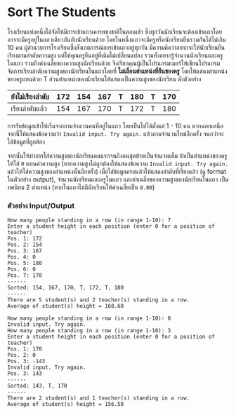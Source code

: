 # Sort The Students #

โรงเรียนแห่งหนึ่งได้จัดให้มีการเข้าแถวเคารพธงชาติในตอนเช้า ซึ่งทุกวันนักเรียนจะต้องเข้าแถวโดยอาจจะมีครูอยู่ในแถวเดียวกันกับนักเรียนด้วย โดยในหนึ่งแถวจะมีครูหรือนักเรียนยืนรวมกันได้ไม่เกิน 10 คน ผู้อำนวยการโรงเรียนซึ่งสังเกตการณ์การเข้าแถวอยู่ทุกวัน มีความคิดว่าอยากจะให้นักเรียนยืนเรียงตามลำดับความสูง แต่ให้คุณครูยืนอยู่ที่เดิมไม่เปลี่ยนแปลง รวมทั้งอยากรู้จำนวนนักเรียนและครูในแถว รวมถึงค่าเฉลี่ยของความสูงนักเรียนด้วย จึงเรียกคุณผู้เป็นโปรแกรมเมอร์ให้เขียนโปรแกรมจัดการเรียงลำดับความสูงของนักเรียนในแถวโดยที่ **ไม่เลื่อนตำแหน่งที่ยืนของครู** โดยให้แสดงตำแหน่งของครูแทนด้วย T ส่วนตำแหน่งของนักเรียนให้แสดงเป็นความสูงของนักเรียน ดังตัวอย่าง

ยังไม่เรียงลำดับ | 172 | 154 | 167 | T | 180 | T | 170
---|---|---|---|---|---|---|---
เรียงลำดับแล้ว | 154 | 167 | 170 | T | 172 | T | 180

การรับข้อมูลเข้าให้เริ่มจากถามจำนวนคนที่อยู่ในแถว โดยเป็นไปได้ตั้งแต่ 1 - 10 คน หากนอกเหนือจากนี้ให้แสดงข้อความว่า `Invalid input. Try again.` แล้วถามจำนวนใหม่อีกครั้ง จนกว่าจะได้ข้อมูลที่ถูกต้อง

จากนั้นให้ทำการใส่ความสูงของนักเรียนคนแรกจนถึงคนสุดท้ายเป็นจำนวนเต็ม ถ้าเป็นตำแหน่งของครู ให้ใส่ `0` แทนค่าความสูง (หากความสูงไม่ถูกต้องให้แสดงข้อความ `Invalid input. Try again.` แล้วให้ใส่ความสูงของตำแหน่งนั้นอีกครั้ง) เมื่อใส่ข้อมูลครบแล้วให้แสดงลำดับที่เรียงแล้ว (ดู format ในตัวอย่าง output), จำนวนนักเรียนและครูในแถว และค่าเฉลี่ยของความสูงของนักเรียนในแถว เป็นทศนิยม 2 ตำแหน่ง (หากในแถวไม่มีนักเรียนให้ค่าเฉลี่ยเป็น `0.00`)

### ตัวอย่าง Input/Output
```
How many people standing in a row (in range 1-10): 7
Enter a student height in each position (enter 0 for a position of teacher)
Pos. 1: 172
Pos. 2: 154
Pos. 3: 167
Pos. 4: 0
Pos. 5: 180
Pos. 6: 0
Pos. 7: 170
------
Sorted: 154, 167, 170, T, 172, T, 180
------
There are 5 student(s) and 2 teacher(s) standing in a row.
Average of student(s) height = 168.60
```
```
How many people standing in a row (in range 1-10): 0
Invalid input. Try again.
How many people standing in a row (in range 1-10): 3
Enter a student height in each position (enter 0 for a position of teacher)
Pos. 1: 170
Pos. 2: 0
Pos. 3: -143
Invalid input. Try again.
Pos. 3: 143
------
Sorted: 143, T, 170
------
There are 2 student(s) and 1 teacher(s) standing in a row.
Average of student(s) height = 156.50
```
